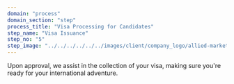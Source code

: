 ```yaml
---
domain: "process"
domain_section: "step"
process_title: "Visa Processing for Candidates"
step_name: "Visa Issuance"
step_no: "5"
step_image: "../../../../../../images/client/company_logo/allied-marketing.png"
---
```


Upon approval, we assist in the collection of your visa, making sure you're ready for your international adventure.
